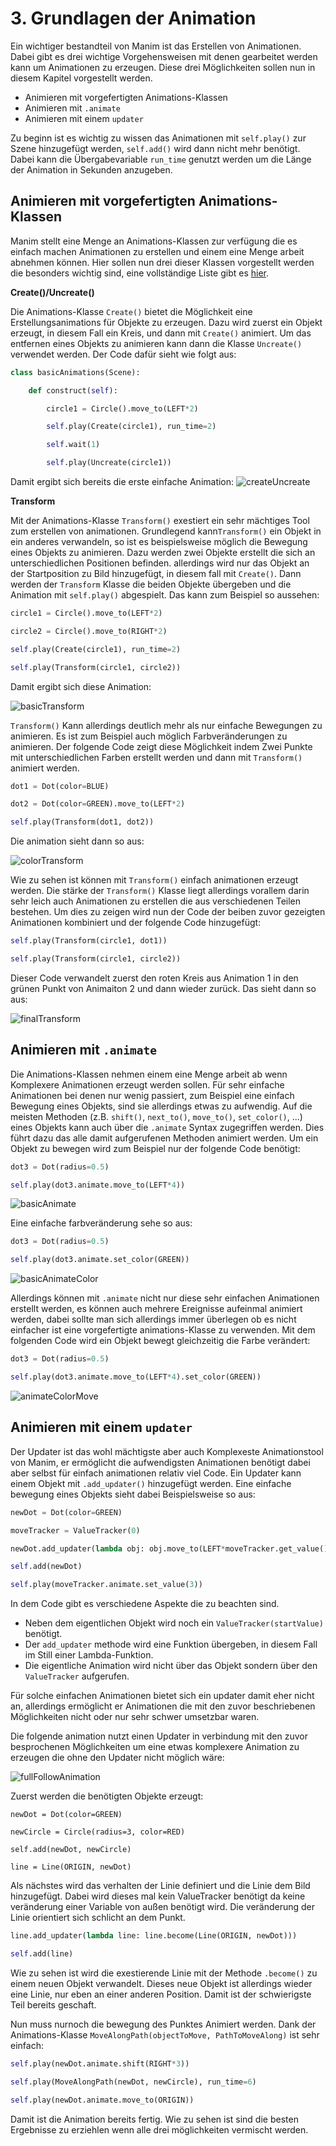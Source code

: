 # 3. Grundlagen der Animation

Ein wichtiger bestandteil von Manim ist das Erstellen von Animationen. Dabei gibt es drei wichtige Vorgehensweisen mit denen gearbeitet werden kann um Animationen zu erzeugen. Diese drei Möglichkeiten sollen nun in diesem Kapitel vorgestellt werden.

- Animieren mit vorgefertigten Animations-Klassen
- Animieren mit ```.animate```
- Animieren mit einem ```updater```

Zu beginn ist es wichtig zu wissen das Animationen mit ```self.play()``` zur Szene hinzugefügt werden, ```self.add()``` wird dann nicht mehr benötigt. Dabei kann die Übergabevariable ```run_time``` genutzt werden um die Länge der Animation in Sekunden anzugeben.

## Animieren mit vorgefertigten Animations-Klassen

Manim stellt eine Menge an Animations-Klassen zur verfügung die es einfach machen Animationen zu erstellen und einem eine Menge arbeit abnehmen können. Hier sollen nun drei dieser Klassen vorgestellt werden die besonders wichtig sind, eine vollständige Liste gibt es [hier](https://docs.manim.community/en/stable/reference_index/animations.html).


**Create()/Uncreate()**

Die Animations-Klasse ```Create()``` bietet die Möglichkeit eine Erstellungsanimations für Objekte zu erzeugen. Dazu wird zuerst ein Objekt erzeugt, in diesem Fall ein Kreis, und dann mit ```Create()``` animiert. Um das entfernen eines Objekts zu animieren kann dann die Klasse ```Uncreate()``` verwendet werden. Der Code dafür sieht wie folgt aus:

```python
class basicAnimations(Scene):

    def construct(self):

        circle1 = Circle().move_to(LEFT*2)

        self.play(Create(circle1), run_time=2)

        self.wait(1)

        self.play(Uncreate(circle1))
```
Damit ergibt sich bereits die erste einfache Animation:
![createUncreate](./mediaFiles/createUncreate.gif) 

**Transform**

Mit der Animations-Klasse ```Transform()``` exestiert ein sehr mächtiges Tool zum erstellen von animationen. Grundlegend kann```Transform()``` ein Objekt in ein anderes verwandeln, so ist es beispielsweise möglich die Bewegung eines Objekts zu animieren. Dazu werden zwei Objekte erstellt die sich an unterschiedlichen Positionen befinden. allerdings wird nur das Objekt an der Startposition zu Bild hinzugefügt, in diesem fall mit ```Create()```. Dann werden der ```Transform``` Klasse die beiden Objekte übergeben und die Animation mit ```self.play()``` abgespielt. Das kann zum Beispiel so aussehen:

```python
circle1 = Circle().move_to(LEFT*2)

circle2 = Circle().move_to(RIGHT*2)

self.play(Create(circle1), run_time=2)

self.play(Transform(circle1, circle2))
```

Damit ergibt sich diese Animation:

![basicTransform](./mediaFiles/basicTransform.gif)

```Transform()``` Kann allerdings deutlich mehr als nur einfache Bewegungen zu animieren. Es ist zum Beispiel auch möglich Farbveränderungen zu animieren. Der folgende Code zeigt diese Möglichkeit indem Zwei Punkte mit unterschiedlichen Farben erstellt werden und dann mit ```Transform()``` animiert werden.

```python
dot1 = Dot(color=BLUE)

dot2 = Dot(color=GREEN).move_to(LEFT*2)

self.play(Transform(dot1, dot2))
```

Die animation sieht dann so aus:

![colorTransform](./mediaFiles/colorTransform.gif)

Wie zu sehen ist können mit ```Transform()``` einfach animationen erzeugt werden. Die stärke der ```Transform()``` Klasse liegt allerdings vorallem darin sehr leich auch Animationen zu erstellen die aus verschiedenen Teilen bestehen. Um dies zu zeigen wird nun der Code der beiben zuvor gezeigten Animationen kombiniert und der folgende Code hinzugefügt:

```python
self.play(Transform(circle1, dot1))

self.play(Transform(circle1, circle2))
```

Dieser Code verwandelt zuerst den roten Kreis aus Animation 1 in den grünen Punkt von Animaiton 2 und dann wieder zurück. Das sieht dann so aus:

![finalTransform](./mediaFiles/finalTransform.gif)

## Animieren mit ```.animate```

Die Animations-Klassen nehmen einem eine Menge arbeit ab wenn Komplexere Animationen erzeugt werden sollen. Für sehr einfache Animationen bei denen nur wenig passiert, zum Beispiel eine einfach Bewegung eines Objekts, sind sie allerdings etwas zu aufwendig. Auf die meisten Methoden (z.B. ```shift()```, ```next_to()```, ```move_to()```, ```set_color()```, ...) eines Objekts kann auch über die ```.animate``` Syntax zugegriffen werden. Dies führt dazu das alle damit aufgerufenen Methoden animiert werden. Um ein Objekt zu bewegen wird zum Beispiel nur der folgende Code benötigt: 

```python
dot3 = Dot(radius=0.5)

self.play(dot3.animate.move_to(LEFT*4))
```

![basicAnimate](./mediaFiles/basicAnimate.gif)

Eine einfache farbveränderung sehe so aus:

```python
dot3 = Dot(radius=0.5)

self.play(dot3.animate.set_color(GREEN))
```

![basicAnimateColor](./mediaFiles/basicAnimateColor.gif)

Allerdings können mit ```.animate``` nicht nur diese sehr einfachen Animationen erstellt werden, es können auch mehrere Ereignisse aufeinmal animiert werden, dabei sollte man sich allerdings immer überlegen ob es nicht einfacher ist eine vorgefertigte animations-Klasse zu verwenden. Mit dem folgenden Code wird ein Objekt bewegt gleichzeitig die Farbe verändert:

```python
dot3 = Dot(radius=0.5)

self.play(dot3.animate.move_to(LEFT*4).set_color(GREEN))
```

![animateColorMove](./mediaFiles/animateColorMove.gif)

## Animieren mit einem ```updater```

Der Updater ist das wohl mächtigste aber auch Komplexeste Animationstool von Manim, er ermöglicht die aufwendigsten Animationen benötigt dabei aber selbst für einfach animationen relativ viel Code. Ein Updater kann einem Objekt mit ```.add_updater()``` hinzugefügt werden. Eine einfache bewegung eines Objekts sieht dabei Beispielsweise so aus:

```python
newDot = Dot(color=GREEN)

moveTracker = ValueTracker(0)

newDot.add_updater(lambda obj: obj.move_to(LEFT*moveTracker.get_value()))

self.add(newDot)

self.play(moveTracker.animate.set_value(3))
```

In dem Code gibt es verschiedene Aspekte die zu beachten sind.

- Neben dem eigentlichen Objekt wird noch ein ```ValueTracker(startValue)``` benötigt.
- Der ```add_updater``` methode wird eine Funktion übergeben, in diesem Fall im Still einer Lambda-Funktion.
- Die eigentliche Animation wird nicht über das Objekt sondern über den ```ValueTracker``` aufgerufen.

Für solche einfachen Animationen bietet sich ein updater damit eher nicht an, allerdings ermöglicht er Animationen die mit den zuvor beschriebenen Möglichkeiten nicht oder nur sehr schwer umsetzbar waren. 


Die folgende animation nutzt einen Updater in verbindung mit den zuvor besprochenen Möglichkeiten um eine etwas komplexere Animation zu erzeugen die ohne den Updater nicht möglich wäre:

![fullFollowAnimation](./mediaFiles/fullFollowAnimation.gif)

Zuerst werden die benötigten Objekte erzeugt:

```pyhton
newDot = Dot(color=GREEN)

newCircle = Circle(radius=3, color=RED)

self.add(newDot, newCircle)

line = Line(ORIGIN, newDot)
```

Als nächstes wird das verhalten der Linie definiert und die Linie dem Bild hinzugefügt. Dabei wird dieses mal kein ValueTracker benötigt da keine veränderung einer Variable von außen benötigt wird. Die veränderung der Linie orientiert sich schlicht an dem Punkt.

```python
line.add_updater(lambda line: line.become(Line(ORIGIN, newDot)))

self.add(line)
```

Wie zu sehen ist wird die exestierende Linie mit der Methode ```.become()``` zu einem neuen Objekt verwandelt. Dieses neue Objekt ist allerdings wieder eine Linie, nur eben an einer anderen Position. Damit ist der schwierigste Teil bereits geschaft.

Nun muss nurnoch die bewegung des Punktes Animiert werden. Dank der Animations-Klasse ```MoveAlongPath(objectToMove, PathToMoveAlong)``` ist sehr einfach:

```python
self.play(newDot.animate.shift(RIGHT*3))

self.play(MoveAlongPath(newDot, newCircle), run_time=6)

self.play(newDot.animate.move_to(ORIGIN))
```

Damit ist die Animation bereits fertig. Wie zu sehen ist sind die besten Ergebnisse zu erziehlen wenn alle drei möglichkeiten vermischt werden.